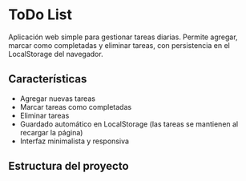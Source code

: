# ToDo List

Aplicación web simple para gestionar tareas diarias. Permite agregar, marcar como completadas y eliminar tareas, con persistencia en el LocalStorage del navegador.

## Características

- Agregar nuevas tareas  
- Marcar tareas como completadas  
- Eliminar tareas  
- Guardado automático en LocalStorage (las tareas se mantienen al recargar la página)  
- Interfaz minimalista y responsiva  

## Estructura del proyecto

